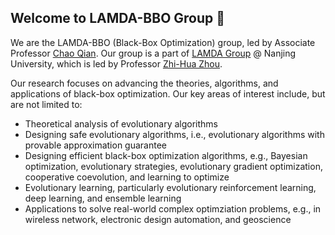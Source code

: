 ## Welcome to LAMDA-BBO Group 👋

We are the LAMDA-BBO (Black-Box Optimization) group, led by Associate Professor [Chao Qian](http://www.lamda.nju.edu.cn/qianc/). Our group is a part of [LAMDA Group](http://www.lamda.nju.edu.cn/MainPage.ashx) @ Nanjing University, which is led by Professor [Zhi-Hua Zhou](https://cs.nju.edu.cn/zhouzh/index.htm). 

Our research focuses on advancing the theories, algorithms, and applications of black-box optimization. Our key areas of interest include, but are not limited to:

- Theoretical analysis of evolutionary algorithms
- Designing safe evolutionary algorithms, i.e., evolutionary algorithms with provable approximation guarantee
- Designing efficient black-box optimization algorithms, e.g., Bayesian optimization, evolutionary strategies, evolutionary gradient optimization, cooperative coevolution, and learning to optimize
- Evolutionary learning, particularly evolutionary reinforcement learning, deep learning, and ensemble learning
- Applications to solve real-world complex optimziation problems, e.g., in wireless network, electronic design automation, and geoscience
